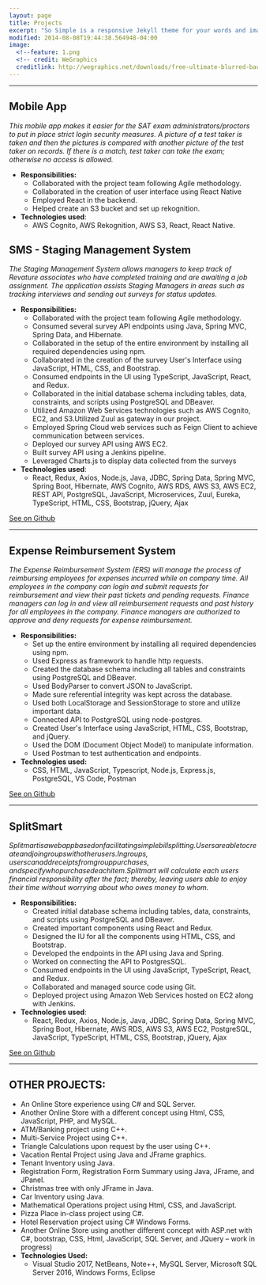 ```yaml
---
layout: page
title: Projects 
excerpt: "So Simple is a responsive Jekyll theme for your words and images."
modified: 2014-08-08T19:44:38.564948-04:00
image:
  <!--feature: 1.png
  <!-- credit: WeGraphics
  creditlink: http://wegraphics.net/downloads/free-ultimate-blurred-background-pack/ -->
---
```


<hr/>

## **Mobile App**

*This mobile app makes it easier for the SAT exam administrators/proctors to put in place strict login security measures. A picture of a test taker is taken and then the pictures is compared with another picture of the test taker on records. If there is a match, test taker can take the exam; otherwise no access is allowed.*
  * **Responsibilities:** 
    * Collaborated with the project team following Agile methodology.
    * Collaborated in the creation of user interface using React Native
    * Employed React in the backend. 
    * Helped create an S3 bucket and set up rekognition. 
  * **Technologies used**:
    * AWS Cognito, AWS Rekognition, AWS S3, React, React Native. 


## **SMS - Staging Management System**

*The Staging Management System allows managers to keep track of Revature associates who have completed training and are awaiting a job assignment. The application assists Staging Managers in areas such as tracking interviews and sending out surveys for status updates.*
  * **Responsibilities:** 
    * Collaborated with the project team following Agile methodology.
    * Consumed several survey API endpoints using Java, Spring MVC, Spring Data, and Hibernate.
    * Collaborated in the setup of the entire environment by installing all required dependencies using npm.
    * Collaborated in the creation of the survey User's Interface using JavaScript, HTML, CSS, and Bootstrap.
    * Consumed endpoints in the UI using TypeScript, JavaScript, React, and Redux.
    * Collaborated in the initial database schema including tables, data, constraints, and scripts using PostgreSQL and DBeaver.
    * Utilized Amazon Web Services technologies such as AWS Cognito, EC2, and S3.Utilized Zuul as gateway in our project. 
    * Employed Spring Cloud web services such as Feign Client to achieve communication between services. 
    * Deployed our survey API using AWS EC2. 
    * Built survey API using a Jenkins pipeline. 
    * Leveraged Charts.js to display data collected from the surveys 
  * **Technologies used**:
    * React, Redux, Axios, Node.js, Java, JDBC, Spring Data, Spring MVC, Spring Boot, Hibernate, AWS Cognito, AWS RDS, AWS S3, AWS EC2, REST API, PostgreSQL, JavaScript, Microservices, Zuul, Eureka, TypeScript, HTML, CSS, Bootstrap, jQuery, Ajax
    

<a markdown="0" href="https://github.com/1901-blake/project0-ers-api-dunieskiotano" class="btn">See on Github</a>
<hr/>

## **Expense Reimbursement System**

*The Expense Reimbursement System (ERS) will manage the process of reimbursing employees for expenses incurred while on company time. All employees in the company can login and submit requests for reimbursement and view their past tickets and pending requests. Finance managers can log in and view all reimbursement requests and past history for all employees in the company. Finance managers are authorized to approve and deny requests for expense reimbursement.*
  * **Responsibilities:** 
    * Set up the entire environment by installing all required dependencies using npm. 
    * Used Express as framework to handle http requests. 
    * Created the database schema including all tables and constraints using PostgreSQL and DBeaver. 
    * Used BodyParser to convert JSON to JavaScript. 
    * Made sure referential integrity was kept across the database. 
    * Used both LocalStorage and SessionStorage to store and utilize important data. 
    * Connected API to PostgreSQL using node-postgres. 
    * Created User's Interface using JavaScript, HTML, CSS, Bootstrap, and jQuery. 
    * Used the DOM (Document Object Model) to manipulate information. 
    * Used Postman to test authentication and endpoints. 
  * **Technologies used:**
    * CSS, HTML, JavaScript, Typescript, Node.js, Express.js, PostgreSQL, VS Code, Postman
    
<a markdown="0" href="https://github.com/dunieskiotano/expensereimbursementsystem" class="btn">See on Github</a>
<hr/>

## **SplitSmart**

*Split$mart is a web app based on facilitating simple billsplitting. Users are able to create and join groups with other users. In groups, users can add receipts from group purchases, and specify who purchased each item. Split$mart will calculate each users financial responsibility after the fact; thereby, leaving users able to enjoy their time without worrying about who owes money to whom.*
  * **Responsibilities:**
    * Created initial database schema including tables, data, constraints, and scripts using PostgreSQL and DBeaver. 
    * Created important components using React and Redux. 
    * Designed the IU for all the components using HTML, CSS, and Bootstrap. 
    * Developed the endpoints in the API using Java and Spring. 
    * Worked on connecting the API to PostgresSQL. 
    * Consumed endpoints in the UI using JavaScript, TypeScript, React, and Redux. 
    * Collaborated and managed source code using Git. 
    * Deployed project using Amazon Web Services hosted on EC2 along with Jenkins. 
  * **Technologies used**:
    * React, Redux, Axios, Node.js, Java, JDBC, Spring Data, Spring MVC, Spring Boot, Hibernate, AWS RDS, AWS S3, AWS EC2, PostgreSQL, JavaScript, TypeScript, HTML, CSS, Bootstrap, jQuery, Ajax

<a markdown="0" href="https://github.com/dunieskiotano/SplitSmart" class="btn">See on Github</a>
<hr/>

## **OTHER PROJECTS:**

   * An Online Store experience using C# and SQL Server.
   * Another Online Store with a different concept using Html, CSS, JavaScript, PHP, and MySQL.
   * ATM/Banking project using C++.
   * Multi-Service Project using C++.
   * Triangle Calculations upon request by the user using C++.
   * Vacation Rental Project using Java and JFrame graphics.
   * Tenant Inventory using Java.
   * Registration Form, Registration Form Summary using Java, JFrame, and JPanel.
   * Christmas tree with only JFrame in Java.
   * Car Inventory using Java.
   * Mathematical Operations project using Html, CSS, and JavaScript.
   * Pizza Place in-class project using C#.
   * Hotel Reservation project using C# Windows Forms.
   * Another Online Store using another different concept with ASP.net with C#, bootstrap, CSS, Html, JavaScript, SQL Server, and JQuery – work in progress)
* **Technologies Used:** 
   * Visual Studio 2017, NetBeans, Note++, MySQL Server, Microsoft SQL Server 2016, Windows Forms, Eclipse



[^1]: Example: *domain.com/category-name/post-title*


